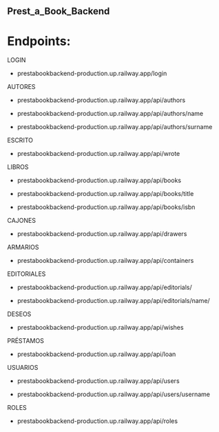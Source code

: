 ## Prest_a_Book_Backend

# Endpoints:


LOGIN

* prestabookbackend-production.up.railway.app/login

AUTORES

* prestabookbackend-production.up.railway.app/api/authors

* prestabookbackend-production.up.railway.app/api/authors/name

* prestabookbackend-production.up.railway.app/api/authors/surname

ESCRITO

* prestabookbackend-production.up.railway.app/api/wrote

LIBROS	  

* prestabookbackend-production.up.railway.app/api/books

* prestabookbackend-production.up.railway.app/api/books/title

* prestabookbackend-production.up.railway.app/api/books/isbn

CAJONES 

* prestabookbackend-production.up.railway.app/api/drawers

ARMARIOS

* prestabookbackend-production.up.railway.app/api/containers
	
EDITORIALES

* prestabookbackend-production.up.railway.app/api/editorials/

* prestabookbackend-production.up.railway.app/api/editorials/name/

DESEOS

* prestabookbackend-production.up.railway.app/api/wishes

PRÉSTAMOS 

* prestabookbackend-production.up.railway.app/api/loan

USUARIOS

* prestabookbackend-production.up.railway.app/api/users

* prestabookbackend-production.up.railway.app/api/users/username

ROLES

* prestabookbackend-production.up.railway.app/api/roles
